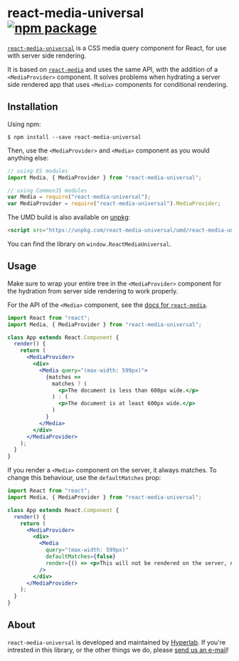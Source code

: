 # react-media-universal [![npm package][npm-badge]][npm]

[npm-badge]: https://img.shields.io/npm/v/react-media-universal.svg?style=flat-square
[npm]: https://www.npmjs.org/package/react-media-universal

[`react-media-universal`](https://www.npmjs.com/package/react-media-universal) is a CSS media query component for React, for use with server side rendering.

It is based on [`react-media`](https://www.npmjs.com/package/react-media-universal) and uses the same API, with the addition of a `<MediaProvider>` component. It solves problems when hydrating a server side rendered app that uses `<Media>` components for conditional rendering.

## Installation

Using npm:

    $ npm install --save react-media-universal

Then, use the `<MediaProvider>` and `<Media>` component as you would anything else:

```js
// using ES modules
import Media, { MediaProvider } from "react-media-universal";

// using CommonJS modules
var Media = require("react-media-universal");
var MediaProvider = require("react-media-universal").MediaProvider;
```

The UMD build is also available on [unpkg](https://unpkg.com):

```html
<script src="https://unpkg.com/react-media-universal/umd/react-media-universal.min.js"></script>
```

You can find the library on `window.ReactMediaUniversal`.

## Usage

Make sure to wrap your entire tree in the `<MediaProvider>` component for the hydration from server side rendering to work properly.

For the API of the `<Media>` component, see the [docs for `react-media`](https://github.com/ReactTraining/react-media).

```jsx
import React from "react";
import Media, { MediaProvider } from "react-media-universal";

class App extends React.Component {
  render() {
    return (
      <MediaProvider>
        <div>
          <Media query="(max-width: 599px)">
            {matches =>
              matches ? (
                <p>The document is less than 600px wide.</p>
              ) : (
                <p>The document is at least 600px wide.</p>
              )
            }
          </Media>
        </div>
      </MediaProvider>
    );
  }
}
```

If you render a `<Media>` component on the server, it always matches. To change this behaviour, use the `defaultMatches` prop:

```jsx
import React from "react";
import Media, { MediaProvider } from "react-media-universal";

class App extends React.Component {
  render() {
    return (
      <MediaProvider>
        <div>
          <Media
            query="(max-width: 599px)"
            defaultMatches={false}
            render={() => <p>This will not be rendered on the server, nor on the first render pass on client, even if the screen is less than 600px wide.</p>}
          />
        </div>
      </MediaProvider>
    );
  }
}
```

## About

`react-media-universal` is developed and maintained by [Hyperlab](https://hyperlab.se). If you're intrested in this library, or the other things we do, please [send us an e-mail](mailto:hej@hyperlab.se)!

